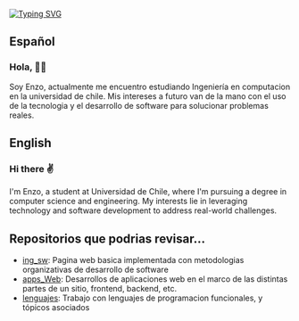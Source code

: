 [![Typing SVG](https://readme-typing-svg.demolab.com?font=Noto+Sans&weight=600&size=40&pause=1000&color=FFFFFF&vCenter=true&random=false&width=435&lines=About+Me)](https://git.io/typing-svg)
## Español
### Hola, 👨‍🎓
Soy Enzo, actualmente me encuentro estudiando Ingeniería en computacion en la universidad de chile. Mis intereses a futuro van de la mano con el uso de la tecnologia y el desarrollo de software para solucionar problemas reales.

## English
### Hi there  :v:
I'm Enzo, a student at Universidad de Chile, where I'm pursuing a degree in computer science and engineering. My interests lie in leveraging technology and software development to address real-world challenges.

## Repositorios que podrias revisar...
- [ing_sw](https://github.com/Enzlp/ing_sw): Pagina web basica implementada con metodologias organizativas de desarrollo de software
- [apps_Web](https://github.com/Enzlp/apps_web): Desarrollos de aplicaciones web en el marco de las distintas partes de un sitio, frontend, backend, etc.
- [lenguajes](https://github.com/Enzlp/lenguajes): Trabajo con lenguajes de programacion funcionales, y tópicos asociados
